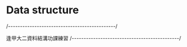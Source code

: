 # Data structure
/*---------------------------------------------*/

逢甲大二資料結溝功課練習
/*---------------------------------------------*/
